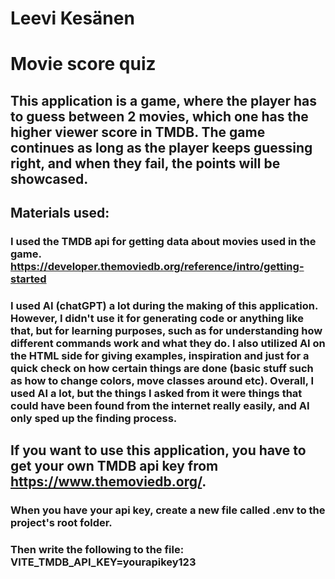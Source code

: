 # Leevi Kesänen

# Movie score quiz

## This application is a game, where the player has to guess between 2 movies, which one has the higher viewer score in TMDB. The game continues as long as the player keeps guessing right, and when they fail, the points will be showcased.

## Materials used:

### I used the TMDB api for getting data about movies used in the game. https://developer.themoviedb.org/reference/intro/getting-started

### I used AI (chatGPT) a lot during the making of this application. However, I didn't use it for generating code or anything like that, but for learning purposes, such as for understanding how different commands work and what they do. I also utilized AI on the HTML side for giving examples, inspiration and just for a quick check on how certain things are done (basic stuff such as how to change colors, move classes around etc). Overall, I used AI a lot, but the things I asked from it were things that could have been found from the internet really easily, and AI only sped up the finding process.

## If you want to use this application, you have to get your own TMDB api key from https://www.themoviedb.org/.

### When you have your api key, create a new file called .env to the project's root folder.

### Then write the following to the file: VITE_TMDB_API_KEY=yourapikey123
